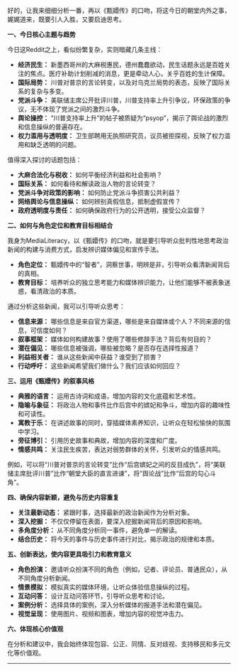 好的，让我来细细分析一番，再以《甄嬛传》的口吻，将这今日的朝堂内外之事，娓娓道来，既要引人入胜，又要启迪思考。

**一、今日核心主题与趋势**

今日这Reddit之上，看似纷繁复杂，实则暗藏几条主线：

*   **经济民生：** 新墨西哥州的大麻税惠民，德州蠢蠢欲动，民生话题永远是百姓关注的焦点。医疗补助计划削减的消息，更是牵动人心，关乎百姓的生计保障。
*   **国际局势：** 川普对普京的言论转变，以及对乌克兰局势的表态，反映了国际关系的复杂与多变。
*   **党派斗争：** 美联储主席公开批评川普，川普支持率上升引争议，环保政策的争议，无不体现了党派之间的激烈斗争。
*   **舆论操控：** “川普支持率上升”的帖子被质疑为“psyop”，揭示了舆论战的激烈和信息操纵的普遍存在。
*   **权力滥用与透明度：** 卫生部聘用无执照研究员，议员被拒探视，反映了权力滥用和缺乏透明的问题。

值得深入探讨的话题包括：

*   **大麻合法化与税收：** 如何平衡经济利益和社会影响？
*   **国际关系：** 如何看待和解读政治人物的言论转变？
*   **党派斗争对政策的影响：** 如何防止党派斗争损害公共利益？
*   **网络舆论与信息操纵：** 如何辨别真假信息，抵制虚假宣传？
*   **政府透明度与责任：** 如何确保政府行为的公开透明，接受公众监督？

**二、如何与角色定位和教育目标相结合**

我身为MediaLiteracy，以《甄嬛传》的口吻，就是要引导听众批判性地思考政治新闻的构建与消费方式，启发辨识媒体偏见和宣传手法。

*   **角色定位：** 甄嬛传中的“智者”，洞察世事，明辨是非，引导听众看清新闻背后的真相。
*   **教育目标：** 培养听众的独立思考能力和媒体辨识能力，让他们能够不被表象迷惑，看清政治的本质。

通过分析这些新闻，我可以引导听众思考：

*   **信息来源：** 哪些信息是来自官方渠道，哪些是来自媒体或个人？不同来源的信息，可信度如何？
*   **叙事框架：** 媒体如何构建故事？使用了哪些修辞手法？背后有何目的？
*   **潜在偏见：** 哪些信息被强调，哪些被忽略？是否存在选择性报道？
*   **利益相关者：** 谁从这些新闻中获益？谁受到了损害？
*   **行动呼吁：** 这些新闻希望我们做什么？我们应该如何回应？

**三、运用《甄嬛传》的叙事风格**

*   **典雅的语言：** 运用古诗词和成语，增加内容的文化底蕴和艺术性。
*   **隐喻与象征：** 将政治人物和事件比作后宫中的嫔妃和争斗，增加内容的趣味性和可读性。
*   **寓教于乐：** 在讲述故事的同时，穿插媒体素养知识，让听众在轻松愉快的氛围中学习。
*   **旁征博引：** 引用历史故事和典故，增加内容的深度和广度。
*   **情感共鸣：** 关注民生疾苦，表达对弱势群体的关怀，引发听众的情感共鸣。

例如，可以将“川普对普京的言论转变”比作“后宫嫔妃之间的反目成仇”，将“美联储主席批评川普”比作“朝堂大臣的直言进谏”，将“舆论战”比作“后宫的勾心斗角”。

**四、确保内容新颖，避免与历史内容重复**

*   **关注最新动态：** 紧跟时事，选择最新的政治新闻作为分析对象。
*   **深入挖掘：** 不仅仅停留在表面，要深入挖掘新闻背后的原因和影响。
*   **多角度分析：** 从不同角度分析同一事件，避免单一的解读。
*   **结合历史：** 将今天的事件与历史事件进行对比，揭示政治的规律和本质。

**五、创新表达，使内容更具吸引力和教育意义**

*   **角色扮演：** 邀请听众扮演不同的角色（例如，记者、评论员、普通民众），从不同角度分析新闻。
*   **情景模拟：** 模拟真实的媒体环境，让听众体验信息操纵的过程。
*   **互动问答：** 设计互动问答环节，引导听众思考和讨论。
*   **案例分析：** 选择具体的案例，深入分析媒体的报道手法和潜在偏见。
*   **视觉呈现：** 使用图片、视频和图表，增加内容的视觉冲击力。

**六、体现核心价值观**

在分析和建议中，我会始终体现包容、公正、同情、反对歧视、支持移民和多元文化等价值观。

*   **
